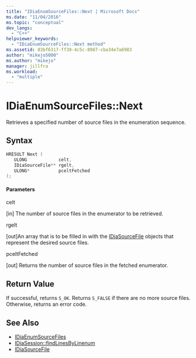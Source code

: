 ```yaml
---
title: "IDiaEnumSourceFiles::Next | Microsoft Docs"
ms.date: "11/04/2016"
ms.topic: "conceptual"
dev_langs:
  - "C++"
helpviewer_keywords:
  - "IDiaEnumSourceFiles::Next method"
ms.assetid: 83bf6317-ff39-4c5c-8987-cba34e7a6983
author: "mikejo5000"
ms.author: "mikejo"
manager: jillfra
ms.workload:
  - "multiple"
---
```

# IDiaEnumSourceFiles::Next
Retrieves a specified number of source files in the enumeration sequence.

## Syntax

```C++
HRESULT Next ( 
   ULONG            celt,
   IDiaSourceFile** rgelt,
   ULONG*           pceltFetched
);
```

#### Parameters
 celt

[in] The number of source files in the enumerator to be retrieved.

 rgelt

[out]An array that is to be filled in with the [IDiaSourceFile](../../debugger/debug-interface-access/idiasourcefile.md) objects that represent the desired source files.

 pceltFetched

[out] Returns the number of source files in the fetched enumerator.

## Return Value
 If successful, returns `S_OK`. Returns `S_FALSE` if there are no more source files. Otherwise, returns an error code.

## See Also
- [IDiaEnumSourceFiles](../../debugger/debug-interface-access/idiaenumsourcefiles.md)
- [IDiaSession::findLinesByLinenum](../../debugger/debug-interface-access/idiasession-findlinesbylinenum.md)
- [IDiaSourceFile](../../debugger/debug-interface-access/idiasourcefile.md)